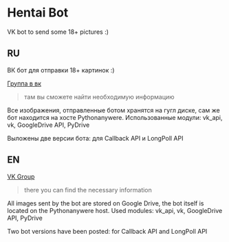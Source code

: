 # Hentai Bot
VK bot to send some 18+ pictures :)

## RU
ВК бот для отправки 18+ картинок :)

[Группа в вк](https://vk.com/hen_bot)

> там вы сможете найти необходимую информацию

Все изображения, отправленные ботом хранятся на гугл диске, сам же бот находится на хосте Pythonanywere.
Использованные модули: vk_api, vk, GoogleDrive API, PyDrive

Выложены две версии бота: для Callback API и LongPoll API

## EN

[VK Group](https://vk.com/hen_bot)

> there you can find the necessary information

All images sent by the bot are stored on Google Drive, the bot itself is located on the Pythonanywere host.
Used modules: vk_api, vk, GoogleDrive API, PyDrive

Two bot versions have been posted: for Callback API and LongPoll API